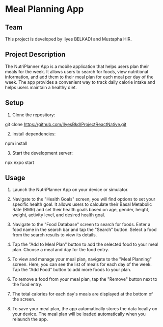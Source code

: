 # Meal Planning App

## Team

This project is developed by Ilyes BELKADI and Mustapha HIR.


## Project Description

The NutriPlanner App is a mobile application that helps users plan their meals for the week. It allows users to search for foods, view nutritional information, and add them to their meal plan for each meal per day  of the week. The app provides a convenient way to track daily calorie intake and helps users maintain a healthy diet.

## Setup

1. Clone the repository:

git clone https://github.com/IlyesBkd/ProjectReactNative.git

2. Install dependencies:

npm install

3. Start the development server:

npx expo start

## Usage

1. Launch the NutriPlanner App on your device or simulator.

2. Navigate to the "Health Goals" screen, you will find options to set your specific health goal. It allows users to calculate their Basal Metabolic Rate (BMR) and set their health goals based on age, gender, height, weight, activity level, and desired health goal.

3. Navigate to the "Food Database" screen to search for foods. Enter a food name in the search bar and tap the "Search" button. Select a food from the search results to view its details.

4. Tap the "Add to Meal Plan" button to add the selected food to your meal plan. Choose a meal and day for the food entry.

5. To view and manage your meal plan, navigate to the "Meal Planning" screen. Here, you can see the list of meals for each day of the week. Tap the "Add Food" button to add more foods to your plan.

6. To remove a food from your meal plan, tap the "Remove" button next to the food entry.

7. The total calories for each day's meals are displayed at the bottom of the screen.

8. To save your meal plan, the app automatically stores the data locally on your device. The meal plan will be loaded automatically when you relaunch the app.